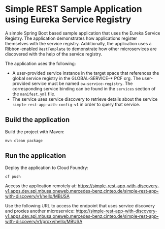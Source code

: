 # Simple REST Sample Application using Eureka Service Registry 

A simple Spring Boot based sample application that uses the Eureka Service Registry. The application demonstrates how applications register themselves with the service registry. Additionally, the application uses a Ribbon-enabled `RestTemplate` to demonstrate how other microservices are discovered with the help of the service registry. 

The application uses the following:

- A user-provided service instance in the target space that references the global service registry in the GLOBAL-SERVICE-* PCF org. The user-provided service must be named `ow-service-registry`. The corresponding service binding can be found in the `services` section of the `manifest.yml` file.
- The service uses service discovery to retrieve details about the service `simple-rest-app-with-config-v1` in order to query that service.  

## Build the application

Build the project with Maven:

```
mvn clean package
```

## Run the application

Deploy the application to Cloud Foundry:

```
cf push
```

Access the application remotely at: https://simple-rest-app-with-discovery-v1.apps.dev.api.mbusa.oneweb.mercedes-benz.cinteo.de/simple-rest-app-with-discovery/v1/hello/MBUSA

Use the following URL to access the endpoint that uses service discovery and proxies another microservice: https://simple-rest-app-with-discovery-v1.apps.dev.api.mbusa.oneweb.mercedes-benz.cinteo.de/simple-rest-app-with-discovery/v1/proxy/hello/MBUSA
